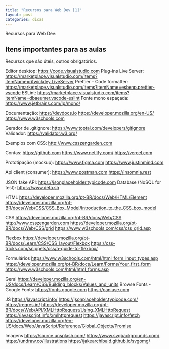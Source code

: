 ```yaml
---
title: "Recursos para Web Dev [1]"
layout: post
categories: dicas
---
```


Recursos para Web Dev:


## Itens importantes para as aulas

Recursos que são úteis, outros obrigatórios. 

Editor desktop: https://code.visualstudio.com 
Plug-ins 
Live Server: https://marketplace.visualstudio.com/items?itemName=ritwickdey.LiveServer
Prettier – Code formatter: https://marketplace.visualstudio.com/items?itemName=esbenp.prettier-vscode 
ESLint: https://marketplace.visualstudio.com/items?itemName=dbaeumer.vscode-eslint 
Fonte mono espaçada: https://www.jetbrains.com/lp/mono/ 

Documentação: 
https://devdocs.io 
https://developer.mozilla.org/en-US/ 
https://www.w3schools.com 

Gerador de .gitignore: https://www.toptal.com/developers/gitignore 
Validador: https://validator.w3.org/

Exemplos com CSS: http://www.csszengarden.com

Contas:
https://github.com
https://www.netlify.com/
https://vercel.com

Prototipação (mockup):
https://www.figma.com 
https://www.justinmind.com 

Api client (consumer):
https://www.postman.com 
https://insomnia.rest 

JSON fake API: https://jsonplaceholder.typicode.com 
Database (NoSQL for test): https://www.deta.sh 

HTML
https://developer.mozilla.org/pt-BR/docs/Web/HTML/Element 
https://developer.mozilla.org/pt-BR/docs/Web/CSS/CSS_Box_Model/Introduction_to_the_CSS_box_model

CSS
https://developer.mozilla.org/pt-BR/docs/Web/CSS
http://www.csszengarden.com
https://developer.mozilla.org/pt-BR/docs/Web/CSS/grid 
https://www.w3schools.com/css/css_grid.asp 

Flexbox
https://developer.mozilla.org/pt-BR/docs/Learn/CSS/CSS_layout/Flexbox 
https://css-tricks.com/snippets/css/a-guide-to-flexbox/ 

Formulários
https://www.w3schools.com/html/html_form_input_types.asp
https://developer.mozilla.org/pt-BR/docs/Learn/Forms/Your_first_form 
https://www.w3schools.com/html/html_forms.asp 

Geral
https://developer.mozilla.org/en-US/docs/Learn/CSS/Building_blocks/Values_and_units 
Browse Fonts - Google Fonts: https://fonts.google.com 
https://caniuse.com 

JS
https://javascript.info/ 
https://jsonplaceholder.typicode.com/
https://reqres.in/
https://developer.mozilla.org/pt-BR/docs/Web/API/XMLHttpRequest/Using_XMLHttpRequest
https://javascript.info/xmlhttprequest 
https://javascript.info/fetch 
https://developer.mozilla.org/en-US/docs/Web/JavaScript/Reference/Global_Objects/Promise 

Imagens
https://source.unsplash.com/ 
https://www.svgbackgrounds.com/
https://undraw.co/illustrations 
https://jakearchibald.github.io/svgomg/ 
